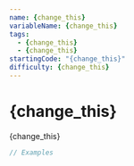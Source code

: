 ```yaml
---
name: {change_this}
variableName: {change_this}
tags:
  - {change_this}
  - {change_this}
startingCode: "{change_this}"
difficulty: {change_this}
---
```


# {change_this}

{change_this}

```javascript
// Examples

```
